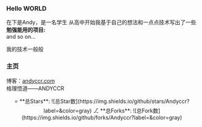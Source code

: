 ### Hello WORLD
在下是Andy，是一名学生<OVER>
从高中开始我基于自己的想法和一点点技术写出了一些**勉强能用的项目:**  
and so on...

我的技术一般般  

### 主页
博客：[andyccr.com](http://www.andyccr.com)  
格理悟道——ANDYCCR

<!-- 徽章区 -->
<p align="center">
  ⭐ ​**总Stars**: ![总Star数](https://img.shields.io/github/stars/Andyccr?label=&color=gray)  
⎇ ​**总Forks**: ![总Fork数](https://img.shields.io/github/forks/Andyccr?label=&color=gray)
</p>
